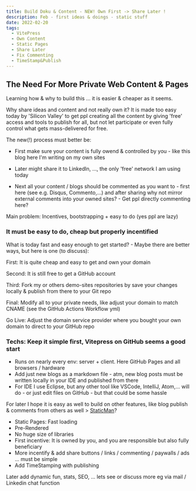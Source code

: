 ```yaml
---
title: Build Doku & Content - NEW! Own First -> Share Later !
description: Feb - first ideas & doings - static stuff
date: 2022-02-20
tags:
  - VitePress 
  - Own Content
  - Static Pages
  - Share Later
  - Fix Commenting
  - TimeStamp&Publish
---
```


## The Need For More Private Web Content & Pages

 Learning how & why to build this ... it is easier & cheaper as it seems.

 Why share ideas and content and not really own it? It is made too easy today by 'Silicon Valley' to get ppl creating all the content by giving 'free' access and tools to publish for all, but not let participate or even fully control what gets mass-delivered for free.

 The new(!) process must better be:
 - First make sure your content is fully owend & controlled by you - like this blog here I'm writing on my own sites
 
 - Later might share it to LinkedIn, ..., the only 'free' network I am using today

 - Next all your content / blogs should be commented as you want to - first here (see e.g. Disqus, Commento,...) and after sharing why not mirror external comments into your owned sites? - Get ppl directly commenting here? 
 
 Main problem: Incentives, bootstrapping + easy to do (yes ppl are lazy)

 ### It must be easy to do, cheap but properly incentified  
 
 What is today fast and easy enough to get started? - Maybe there are better ways, but here is one (to discuss):

 First: It is quite cheap and easy to get and own your domain

 Second: It is still free to get a GitHub account
 
 Third: Fork my or others demo-sites repositories by save your changes locally & publish from there to your Git repo
 
 Final: Modify all to your private needs, like adjust your domain to match CNAME (see the GitHub Actions Workflow yml)

 Go Live: Adjust the domain service provider where you bought your own domain to direct to your GitHub repo

### Techs: Keep it simple first, Vitepress on GitHub seems a good start
 - Runs on nearly every env: server + client. Here GitHub Pages and all browsers / hardware
 - Add just new blogs as a markdown file - atm, new blog posts must be written locally in your IDE and published from there
 - For IDE I use Eclipse, but any other tool like VSCode, IntelliJ, Atom,... will do - or just edit files on GitHub - but that could be some hassle

 For later I hope it is easy as well to build on other features, like blog publish & comments from others as well > [StaticMan](https://staticman.net)?

 - Static Pages: Fast loading
 - Pre-Rendered
 - No huge size of libraries
 - First incentive: It is owned by you, and you are responsible but also fully beneficiary
 - More incentify & add share buttons / links / commenting / paywalls / ads ... must be simple
 - Add TimeStamping with publishing

 Later add dynamic fun, stats, SEO, ... lets see or discuss more eg via mail / Linkedin chat function 


